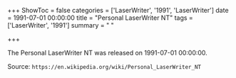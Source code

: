 +++
ShowToc = false
categories = ['LaserWriter', '1991', 'LaserWriter']
date = 1991-07-01 00:00:00
title = "Personal LaserWriter NT"
tags = ['LaserWriter', '1991']
summary = " "

+++

The Personal LaserWriter NT was released on 1991-07-01 00:00:00.

Source: `https://en.wikipedia.org/wiki/Personal_LaserWriter_NT`


